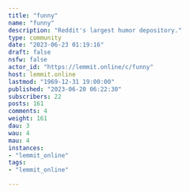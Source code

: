 ```yaml
---
title: "funny" 
name: "funny"
description: "Reddit's largest humor depository."
type: community
date: "2023-06-23 01:19:16"
draft: false
nsfw: false
actor_id: "https://lemmit.online/c/funny"
host: lemmit.online
lastmod: "1969-12-31 19:00:00"
published: "2023-06-20 06:22:30"
subscribers: 22
posts: 161
comments: 4
weight: 161
dau: 3
wau: 4
mau: 4
instances:
- "lemmit_online"
tags: 
- "lemmit_online"

---
```


